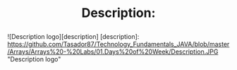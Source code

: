 # <p align="center"> Description: <p>

<a>  ![Description logo][description] <a/>
[description]: https://github.com/Tasador87/Technology_Fundamentals_JAVA/blob/master/Arrays/Arrays%20-%20Labs/01.Days%20of%20Week/Description.JPG "Description logo"
